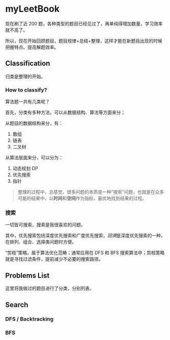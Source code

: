 # myLeetBook

现在刷了近 200 题，各种类型的题目已经见过了，再单纯得增加数量，学习效率就不高了。

所以，现在开始回顾题目，题目规律+总结+整理，这样才能在新题目出现的时候把握特点、提高解题效率。

## Classification

归类是整理的开始。

### How to classify?

算法题一共有几类呢？

首先，分类有多种方法，可以从数据结构、算法等方面来分；

从题目的数据结构来分，有：

1. 数组
2. 链表
3. 二叉树

从算法层面来分，可以分为：

1. 动态规划 DP
2. 优先搜索
3. 指针

> 整理的过程中，总感觉，很多问题的本质是一种“搜索”问题，也就是在众多可能的结果中，以**时间**和**空间**作为指标，最优地找到结果的过程。

### 搜索

一切皆可搜索，搜索是我很喜欢的问题。

其中，优先搜索包括深度优先搜索和广度优先搜索，*回溯*是深度优先搜索的一种，在排列、组合、选择类问题时方便。

“剪枝”策略，属于算法优化范畴；通常应用在 DFS 和 BFS 搜索算法中；剪枝策略就是寻找过滤条件，提前减少不必要的搜索路径。

## Problems List

这里将我做过的题目进行了分类，分别列表。

## Search

### DFS / Backtracking

### BFS

